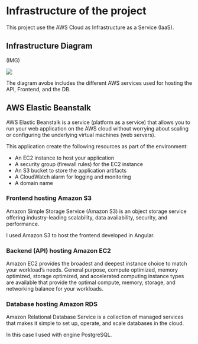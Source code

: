 # Infrastructure of the project

This project use the AWS Cloud as Infrastructure as a Service (IaaS).


## Infrastructure Diagram
(IMG)

![](https://github.com/jaguilarweb/udagram/blob/master/documents/infraestructure-diagram.png)

The diagram avobe includes the different AWS services used for hosting the API, Frontend, and the DB.


## AWS Elastic Beanstalk

AWS Elastic Beanstalk is a service (platform as a service) that allows you to run your web application on the AWS cloud without worrying about scaling or configuring the underlying virtual machines (web servers).

This application create the following resources as part of the environment:

- An EC2 instance to host your application
- A security group (firewall rules) for the EC2 instance
- An S3 bucket to store the application artifacts
- A CloudWatch alarm for logging and monitoring
- A domain name


### Frontend hosting Amazon S3

Amazon Simple Storage Service (Amazon S3) is an object storage service offering industry-leading scalability, data availability, security, and performance.

I used Amazon S3 to host the frontend developed in Angular.

### Backend (API) hosting Amazon EC2

Amazon EC2 provides the broadest and deepest instance choice to match your workload’s needs. General purpose, compute optimized, memory optimized, storage optimized, and accelerated computing instance types are available that provide the optimal compute, memory, storage, and networking balance for your workloads.


### Database hosting Amazon RDS

Amazon Relational Database Service  is a collection of managed services that makes it simple to set up, operate, and scale databases in the cloud.

In this case I used with engine PostgreSQL.
